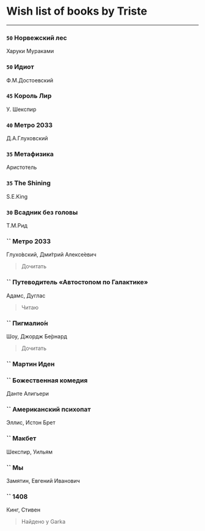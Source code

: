 # Wish list of books by Triste
---

### `50` Норвежский лес
Харуки Мураками

### `50` Идиот
Ф.М.Достоевский

### `45` Король Лир
У. Шекспир

### `40` Метро 2033
Д.А.Глуховский

### `35` Метафизика
Аристотель

### `35` The Shining
S.E.King

### `30` Всадник без головы
Т.М.Рид

### `` Метро 2033
Глухо́вский, Дми́трий Алексе́евич
> Дочитать

### `` Путеводитель «Автостопом по Галактике»
Адамс, Дуглас
> Читаю

### `` Пигмалио́н
Шоу, Джордж Бе́рнард
> Дочитать

### `` Мартин Иден

### `` Божественная комедия
Данте Алигьери

### `` Американский психопат
Эллис, Истон Брет

### `` Макбет
Шекспир, Уильям

### `` Мы
Замятин, Евгений Иванович

### `` 1408
Кинг, Стивен
> Найдено у Garka

